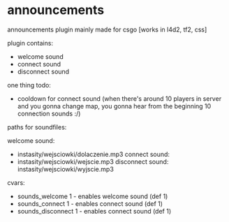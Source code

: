 # announcements

announcements plugin mainly made for csgo [works in l4d2, tf2, css]

plugin contains:
- welcome sound
- connect sound
- disconnect sound

one thing todo:
- cooldown for connect sound
(when there's around 10 players in server and you gonna change map, you gonna hear from the beginning 10 connection sounds :/)

paths for soundfiles:

welcome sound:
- instasity/wejsciowki/dolaczenie.mp3
connect sound:
- instasity/wejsciowki/wejscie.mp3
disconnect sound: 
instasity/wejsciowki/wyjscie.mp3

cvars:

- sounds_welcome 1 - enables welcome sound (def 1)
- sounds_connect 1 - enables connect sound (def 1)
- sounds_disconnect 1 - enables connect sound (def 1)
